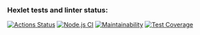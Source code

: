 ### Hexlet tests and linter status:
[![Actions Status](https://github.com/pppershin/frontend-project-lvl2/workflows/hexlet-check/badge.svg)](https://github.com/pppershin/frontend-project-lvl2/actions)
[![Node.js CI](https://github.com/pppershin/frontend-project-lvl2/actions/workflows/node.js.yml/badge.svg?branch=main)](https://github.com/pppershin/frontend-project-lvl2/actions/workflows/node.js.yml)
[![Maintainability](https://api.codeclimate.com/v1/badges/581d555abe0d27c7c2fc/maintainability)](https://codeclimate.com/github/pppershin/frontend-project-lvl2/maintainability)
[![Test Coverage](https://api.codeclimate.com/v1/badges/581d555abe0d27c7c2fc/test_coverage)](https://codeclimate.com/github/pppershin/frontend-project-lvl2/test_coverage)